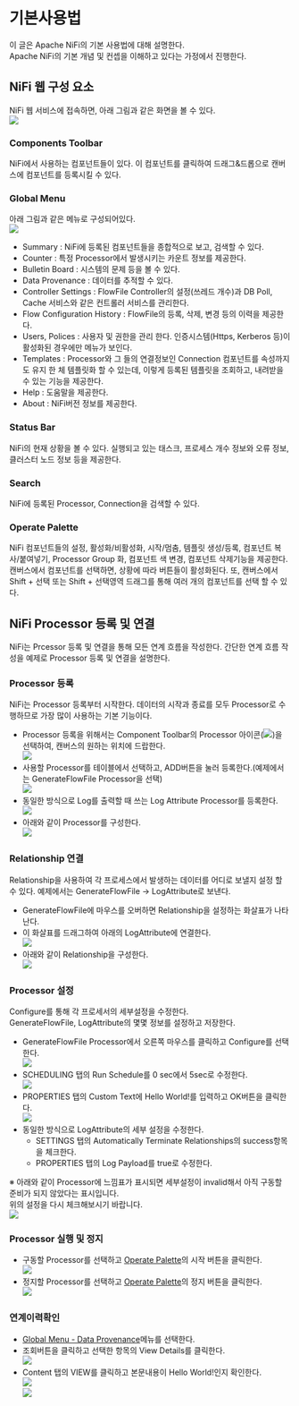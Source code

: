 # 기본사용법
이 글은 Apache NiFi의 기본 사용법에 대해 설명한다. <br/>
Apache NiFi의 기본 개념 및 컨셉을 이해하고 있다는 가정에서 진행한다.


## NiFi 웹 구성 요소<br/>
NiFi 웹 서비스에 접속하면, 아래 그림과 같은 화면을 볼 수 있다.<br/>
<img src="./image/image10.png"></img>
### Components Toolbar
NiFi에서 사용하는 컴포넌트들이 있다. 이 컴포넌트를 클릭하여 드래그&드롭으로 캔버스에 컴포넌트를 등록시킬 수 있다.
### Global Menu
아래 그림과 같은 메뉴로 구성되어있다.<br/>
<img src="./image/image11.png"></img>
- Summary : NiFi에 등록된 컴포넌트들을 종합적으로 보고, 검색할 수 있다.
- Counter : 특정 Processor에서 발생시키는 카운트 정보를 제공한다.
- Bulletin Board : 시스템의 문제 등을 볼 수 있다.
- Data Provenance : 데이터를 추적할 수 있다.
- Controller Settings : FlowFile Controller의 설정(쓰레드 개수)과 DB Poll, Cache 서비스와 같은 컨트롤러 서비스를 관리한다.
- Flow Configuration History : FlowFile의 등록, 삭제, 변경 등의 이력을 제공한다.
- Users, Polices : 사용자 및 권한을 관리 한다. 인증시스템(Https, Kerberos 등)이 활성화된 경우에만 메뉴가 보인다.
- Templates : Processor와 그 들의 연결정보인 Connection 컴포넌트를 속성까지도 유지 한 체 템플릿화 할 수 있는데, 이렇게 등록된 템플릿을 조회하고, 내려받을 수 있는 기능을 제공한다.
- Help : 도움말을 제공한다.
- About : NiFi버전 정보를 제공한다.

### Status Bar
NiFi의 현재 상황을 볼 수 있다. 실행되고 있는 태스크, 프로세스 개수 정보와 오류 정보, 클러스터 노드 정보 등을 제공한다.
### Search
NiFi에 등록된 Processor, Connection을 검색할 수 있다.
### Operate Palette
NiFi 컴포넌트들의 설정, 활성화/비활성화, 시작/멈춤, 템플릿 생성/등록, 컴포넌트 복사/붙여넣기, Processor Group 화, 컴포넌트 색 변경, 컴포넌트 삭제기능을 제공한다.<br/>
캔버스에서 컴포넌트를 선택하면, 상황에 따라 버튼들이 활성화된다. 또, 캔버스에서 Shift + 선택 또는 Shift + 선택영역 드래그를 통해 여러 개의 컴포넌트를 선택 할 수 있다.

## NiFi Processor 등록 및 연결
NiFi는 Prcessor 등록 및 연결을 통해 모든 연계 흐름을 작성한다. 간단한 연계 흐름 작성을 예제로 Processor 등록 및 연결을 설명한다. 
### Processor 등록
NiFi는 Processor 등록부터 시작한다. 데이터의 시작과 종료를 모두 Processor로 수행하므로 가장 많이 사용하는 기본 기능이다.
- Processor 등록을 위해서는 Component Toolbar의 Processor 아이콘(<img src="./image/image12.png"></img>)을 선택하여, 캔버스의 원하는 위치에 드랍한다.<br/>
<img src="./image/image13.png"></img>
- 사용할 Processor를 테이블에서 선택하고, ADD버튼을 눌러 등록한다.(예제에서는 GenerateFlowFile Processor을 선택)<br/>
<img src="./image/image14.png"></img>
- 동일한 방식으로 Log를 출력할 때 쓰는 Log Attribute Processor를 등록한다.<br/>
<img src="./image/image15.png"></img>
- 아래와 같이 Processor를 구성한다.<br/>
<img src="./image/image17.png"></img>

### Relationship 연결
Relationship을 사용하여 각 프로세스에서 발생하는 데이터를 어디로 보낼지 설정 할 수 있다. 예제에서는 GenerateFlowFile -> LogAttribute로 보낸다.
- GenerateFlowFile에 마우스를 오버하면 Relationship을 설정하는 화살표가 나타난다.
- 이 화살표를 드래그하여 아래의 LogAttribute에 연결한다.<br/>
<img src="./image/image18.png"></img>
- 아래와 같이 Relationship을 구성한다.<br/>
<img src="./image/image19.png"></img>

### Processor 설정
Configure를 통해 각 프로세서의 세부설정을 수정한다.<br/>
GenerateFlowFile, LogAttribute의 몇몇 정보를 설정하고 저장한다.

- GenerateFlowFile Processor에서 오른쪽 마우스를 클릭하고 Configure를 선택한다.<br/>
<img src="./image/image20.png"></img>
- SCHEDULING 탭의 Run Schedule를 0 sec에서 5sec로 수정한다.<br/>
<img src="./image/image21.png"></img>
- PROPERTIES 탭의 Custom Text에 Hello World!를 입력하고 OK버튼을 클릭한다.<br/>
<img src="./image/image22.png"></img>
- 동일한 방식으로 LogAttribute의 세부 설정을 수정한다.<br/>
  - SETTINGS 탭의 Automatically Terminate Relationships의 success항목을 체크한다.
  - PROPERTIES 탭의 Log Payload를 true로 수정한다.

※ 아래와 같이 Processor에 느낌표가 표시되면 세부설정이 invalid해서 아직 구동할 준비가 되지 않았다는 표시입니다.<br/>
위의 설정을 다시 체크해보시기 바랍니다.<br/>
<img src="./image/image16.png"></img>

### Processor 실행 및 정지
- 구동할 Processor를 선택하고  [Operate Palette](#operate-palette)의 시작 버튼을 클릭한다.<br/>
<img src="./image/image23.png"></img>
- 정지할 Processor를 선택하고 [Operate Palette](#operate-palette)의 정지 버튼을 클릭한다.<br/>
<img src="./image/image24.png"></img>

### 연계이력확인
- [Global Menu - Data Provenance](#global-menu)메뉴를 선택한다.<br/>
- 조회버튼을 클릭하고 선택한 항목의 View Details를 클릭한다.<br/>
<img src="./image/image25.png"></img>
- Content 탭의 VIEW를 클릭하고 본문내용이 Hello World!인지 확인한다.<br/>
<img src="./image/image26.png"></img><br/>
<img src="./image/image27.png"></img>


<!--Processor를 생성만 하면 아직 구동할 준비가 되지 않아 아래와 같이 느낌표 아이콘이 뜬다. 세부설정을 세팅하여 구동준비상태로 수정한다.<br/>
느낌표아이콘에 마우스를 가져가면 세팅해야할 설정내용을 표시한다.<br/>
<img src="./image/image16.png"></img>
- GenerateFlowFile Processor에서 오른쪽 마우스를 클릭하고 Configure를 선택한다.<br/>

<img src="./image/image16.png"></img>-->
